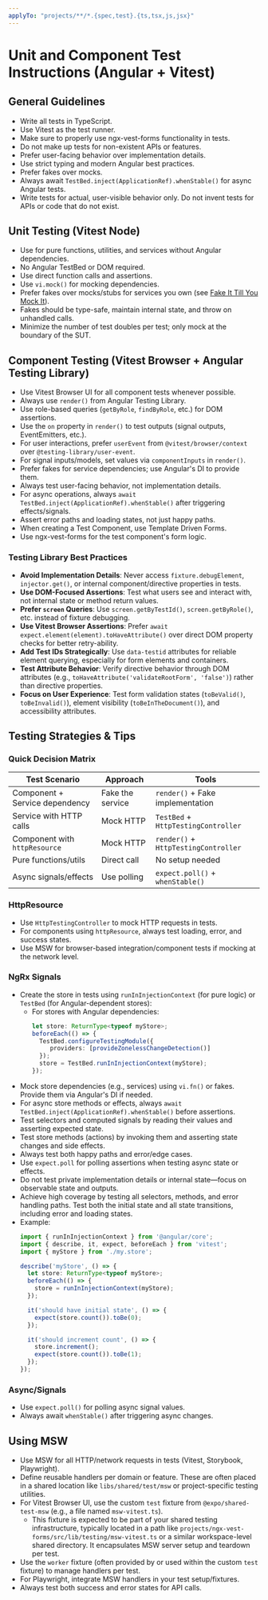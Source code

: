 ```yaml
---
applyTo: "projects/**/*.{spec,test}.{ts,tsx,js,jsx}"
---
```


# Unit and Component Test Instructions (Angular + Vitest)

## General Guidelines
- Write all tests in TypeScript.
- Use Vitest as the test runner.
- Make sure to properly use ngx-vest-forms functionality in tests.
- Do not make up tests for non-existent APIs or features.
- Prefer user-facing behavior over implementation details.
- Use strict typing and modern Angular best practices.
- Prefer fakes over mocks.
- Always await `TestBed.inject(ApplicationRef).whenStable()` for async Angular tests.
- Write tests for actual, user-visible behavior only. Do not invent tests for APIs or code that do not exist.

## Unit Testing (Vitest Node)
- Use for pure functions, utilities, and services without Angular dependencies.
- No Angular TestBed or DOM required.
- Use direct function calls and assertions.
- Use `vi.mock()` for mocking dependencies.
- Prefer fakes over mocks/stubs for services you own (see [Fake It Till You Mock It](https://cookbook.marmicode.io/angular/fake-it-till-you-mock-it)).
- Fakes should be type-safe, maintain internal state, and throw on unhandled calls.
- Minimize the number of test doubles per test; only mock at the boundary of the SUT.

## Component Testing (Vitest Browser + Angular Testing Library)
- Use Vitest Browser UI for all component tests whenever possible.
- Always use `render()` from Angular Testing Library.
- Use role-based queries (`getByRole`, `findByRole`, etc.) for DOM assertions.
- Use the `on` property in `render()` to test outputs (signal outputs, EventEmitters, etc.).
- For user interactions, prefer `userEvent` from `@vitest/browser/context` over `@testing-library/user-event`.
- For signal inputs/models, set values via `componentInputs` in `render()`.
- Prefer fakes for service dependencies; use Angular's DI to provide them.
- Always test user-facing behavior, not implementation details.
- For async operations, always `await TestBed.inject(ApplicationRef).whenStable()` after triggering effects/signals.
- Assert error paths and loading states, not just happy paths.
- When creating a Test Component, use Template Driven Forms.
- Use ngx-vest-forms for the test component's form logic.

### Testing Library Best Practices
- **Avoid Implementation Details**: Never access `fixture.debugElement`, `injector.get()`, or internal component/directive properties in tests.
- **Use DOM-Focused Assertions**: Test what users see and interact with, not internal state or method return values.
- **Prefer `screen` Queries**: Use `screen.getByTestId()`, `screen.getByRole()`, etc. instead of fixture debugging.
- **Use Vitest Browser Assertions**: Prefer `await expect.element(element).toHaveAttribute()` over direct DOM property checks for better retry-ability.
- **Add Test IDs Strategically**: Use `data-testid` attributes for reliable element querying, especially for form elements and containers.
- **Test Attribute Behavior**: Verify directive behavior through DOM attributes (e.g., `toHaveAttribute('validateRootForm', 'false')`) rather than directive properties.
- **Focus on User Experience**: Test form validation states (`toBeValid()`, `toBeInvalid()`), element visibility (`toBeInTheDocument()`), and accessibility attributes.

## Testing Strategies & Tips

### Quick Decision Matrix
| Test Scenario                  | Approach            | Tools                                 |
|------------------------------- |--------------------|---------------------------------------|
| Component + Service dependency | Fake the service   | `render()` + Fake implementation      |
| Service with HTTP calls        | Mock HTTP          | `TestBed` + `HttpTestingController`   |
| Component with `httpResource`  | Mock HTTP          | `render()` + `HttpTestingController`  |
| Pure functions/utils           | Direct call        | No setup needed                       |
| Async signals/effects          | Use polling        | `expect.poll()` + `whenStable()`      |

### HttpResource
- Use `HttpTestingController` to mock HTTP requests in tests.
- For components using `httpResource`, always test loading, error, and success states.
- Use MSW for browser-based integration/component tests if mocking at the network level.

### NgRx Signals
- Create the store in tests using `runInInjectionContext` (for pure logic) or `TestBed` (for Angular-dependent stores):
  - For stores with Angular dependencies:
    ```typescript
    let store: ReturnType<typeof myStore>;
    beforeEach(() => {
      TestBed.configureTestingModule({
         providers: [provideZonelessChangeDetection()]
      });
      store = TestBed.runInInjectionContext(myStore);
    });
    ```
- Mock store dependencies (e.g., services) using `vi.fn()` or fakes. Provide them via Angular's DI if needed.
- For async store methods or effects, always `await TestBed.inject(ApplicationRef).whenStable()` before assertions.
- Test selectors and computed signals by reading their values and asserting expected state.
- Test store methods (actions) by invoking them and asserting state changes and side effects.
- Always test both happy paths and error/edge cases.
- Use `expect.poll` for polling assertions when testing async state or effects.
- Do not test private implementation details or internal state—focus on observable state and outputs.
- Achieve high coverage by testing all selectors, methods, and error handling paths. Test both the initial state and all state transitions, including error and loading states.
- Example:
  ```typescript
  import { runInInjectionContext } from '@angular/core';
  import { describe, it, expect, beforeEach } from 'vitest';
  import { myStore } from './my.store';

  describe('myStore', () => {
    let store: ReturnType<typeof myStore>;
    beforeEach(() => {
      store = runInInjectionContext(myStore);
    });

    it('should have initial state', () => {
      expect(store.count()).toBe(0);
    });

    it('should increment count', () => {
      store.increment();
      expect(store.count()).toBe(1);
    });
  });
  ```

### Async/Signals
- Use `expect.poll()` for polling async signal values.
- Always await `whenStable()` after triggering async changes.

## Using MSW
- Use MSW for all HTTP/network requests in tests (Vitest, Storybook, Playwright).
- Define reusable handlers per domain or feature. These are often placed in a shared location like `libs/shared/test/msw` or project-specific testing utilities.
- For Vitest Browser UI, use the custom `test` fixture from `@expo/shared-test-msw` (e.g., a file named `msw-vitest.ts`).
  - This fixture is expected to be part of your shared testing infrastructure, typically located in a path like `projects/ngx-vest-forms/src/lib/testing/msw-vitest.ts` or a similar workspace-level shared directory. It encapsulates MSW server setup and teardown per test.
- Use the `worker` fixture (often provided by or used within the custom `test` fixture) to manage handlers per test.
- For Playwright, integrate MSW handlers in your test setup/fixtures.
- Always test both success and error states for API calls.


